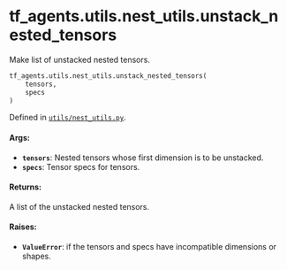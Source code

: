 <div itemscope itemtype="http://developers.google.com/ReferenceObject">
<meta itemprop="name" content="tf_agents.utils.nest_utils.unstack_nested_tensors" />
<meta itemprop="path" content="Stable" />
</div>

# tf_agents.utils.nest_utils.unstack_nested_tensors

Make list of unstacked nested tensors.

``` python
tf_agents.utils.nest_utils.unstack_nested_tensors(
    tensors,
    specs
)
```



Defined in [`utils/nest_utils.py`](https://github.com/tensorflow/agents/tree/master/tf_agents/utils/nest_utils.py).

<!-- Placeholder for "Used in" -->

#### Args:

* <b>`tensors`</b>: Nested tensors whose first dimension is to be unstacked.
* <b>`specs`</b>: Tensor specs for tensors.


#### Returns:

A list of the unstacked nested tensors.

#### Raises:

* <b>`ValueError`</b>: if the tensors and specs have incompatible dimensions or shapes.